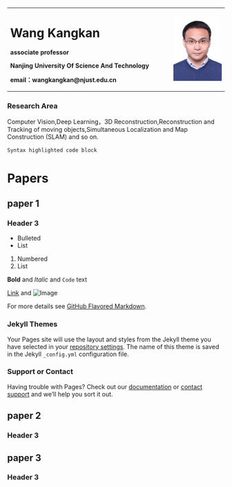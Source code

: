 <table border="0">
  <tr>
    <td width="75%">
      <h1>Wang Kangkan</h1>
      <p><b>associate professor</b></p>
      <p><b>Nanjing University Of Science And Technology</b></p>
      <p><b>email：wangkangkan@njust.edu.cn</b></p>
    </td>
    <td width="25%">
      <img src="/GetPhotoFile.jfif" width="100%">     
    </td>
  </tr>
</table>

### Research Area

Computer Vision,Deep Learning，3D Reconstruction,Reconstruction and Tracking of moving objects,Simultaneous Localization and Map Construction (SLAM) and so on.

```markdown
Syntax highlighted code block
```

# Papers
## paper 1
### Header 3

- Bulleted
- List

1. Numbered
2. List

**Bold** and _Italic_ and `Code` text

[Link](url) and ![Image](src)


For more details see [GitHub Flavored Markdown](https://guides.github.com/features/mastering-markdown/).

### Jekyll Themes

Your Pages site will use the layout and styles from the Jekyll theme you have selected in your [repository settings](https://github.com/wangkangkan/wangkangkan.github.io/settings/pages). The name of this theme is saved in the Jekyll `_config.yml` configuration file.

### Support or Contact

Having trouble with Pages? Check out our [documentation](https://docs.github.com/categories/github-pages-basics/) or [contact support](https://support.github.com/contact) and we’ll help you sort it out.

## paper 2
### Header 3

## paper 3
### Header 3
